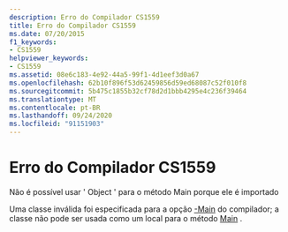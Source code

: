 ```yaml
---
description: Erro do Compilador CS1559
title: Erro do Compilador CS1559
ms.date: 07/20/2015
f1_keywords:
- CS1559
helpviewer_keywords:
- CS1559
ms.assetid: 08e6c183-4e92-44a5-99f1-4d1eef3d0a67
ms.openlocfilehash: 62b10f896f53d62459856d59ed68087c52f010f8
ms.sourcegitcommit: 5b475c1855b32cf78d2d1bbb4295e4c236f39464
ms.translationtype: MT
ms.contentlocale: pt-BR
ms.lasthandoff: 09/24/2020
ms.locfileid: "91151903"
---
```

# <a name="compiler-error-cs1559"></a>Erro do Compilador CS1559

Não é possível usar ' Object ' para o método Main porque ele é importado  
  
 Uma classe inválida foi especificada para a opção [-Main](../language-reference/compiler-options/main-compiler-option.md) do compilador; a classe não pode ser usada como um local para o método [Main](../programming-guide/main-and-command-args/index.md) .
